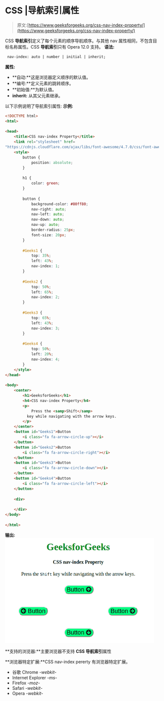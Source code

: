 # CSS |导航索引属性

> 原文:[https://www.geeksforgeeks.org/css-nav-index-property/](https://www.geeksforgeeks.org/css-nav-index-property/)

CSS **导航索引**定义了每个元素的顺序导航顺序。与其他 nav 属性相同，不包含目标名称属性。CSS **导航索引**只有 Opera 12.0 支持。
**语法:**

```html
 nav-index: auto | number | initial | inherit;
```

**属性:**

*   **自动:**这是浏览器定义顺序的默认值。
*   **编号:**定义元素的跳转顺序。
*   **初始值:**为默认值。
*   **inherit:** 从其父元素继承。

以下示例说明了导航索引属性:
**示例:**

```html
<!DOCTYPE html>
<html>

<head>
    <title>CSS nav-index Property</title>
    <link rel="stylesheet" href=
"https://cdnjs.cloudflare.com/ajax/libs/font-awesome/4.7.0/css/font-awesome.min.css">
    <style>
        button {
            position: absolute;
        }

        h1 {
            color: green;
        }

        button {
            background-color: #80ff80;
            nav-right: auto;
            nav-left: auto;
            nav-down: auto;
            nav-up: auto;
            border-radius: 25px;
            font-size: 20px;
        }

        #Geeks1 {
            top: 35%;
            left: 43%;
            nav-index: 1;
        }

        #Geeks2 {
            top: 50%;
            left: 65%;
            nav-index: 2;
        }

        #Geeks3 {
            top: 65%;
            left: 43%;
            nav-index: 3;
        }

        #Geeks4 {
            top: 50%;
            left: 20%;
            nav-index: 4;
        }
    </style>
</head>

<body>
    <center>
        <h1>GeeksforGeeks</h1>
        <h4>CSS nav-index Property</h4>
        <p>
            Press the <samp>Shift</samp> 
          key while navigating with the arrow keys.
        </p>
    </center>
    <button id="Geeks1">Button
        <i class="fa fa-arrow-circle-up"></i>
    </button>
    <button id="Geeks2">Button
        <i class="fa fa-arrow-circle-right"></i>
    </button>
    <button id="Geeks3">Button
        <i class="fa fa-arrow-circle-down"></i>
    </button>
    <button id="Geeks4">Button
        <i class="fa fa-arrow-circle-left"></i>
    </button>

    <div>

    </div>
</body>

</html>
```

**输出:**
![](img/f48ada036ec173b16933fa2f2e38838f.png)

**支持的浏览器:**主要浏览器不支持 **CSS 导航索引**属性

**浏览器特定扩展:**CSS nav-index pererty 有浏览器特定扩展。

*   谷歌 Chrome *-webkit-*
*   Internet Explorer *-ms-*
*   Firefox *-moz-*
*   Safari *-webkit-*
*   Opera *-webkit-*